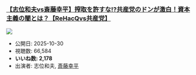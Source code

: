 ### [【志位和夫vs斎藤幸平】搾取を許すな!?共産党のドンが激白！資本主義の闇とは？【ReHacQvs共産党】](https://www.youtube.com/watch?v=ujLjyXg0n1A)
[![](https://img.youtube.com/vi/ujLjyXg0n1A/sddefault.jpg)](https://www.youtube.com/watch?v=ujLjyXg0n1A)
-   公開日: 2025-10-30
-   視聴数: 66,584
-   **いいね数: 2,178**
-   出演者: 志位和夫, [斎藤幸平](/rehacq_fan/people/斎藤幸平 "wikilink")
